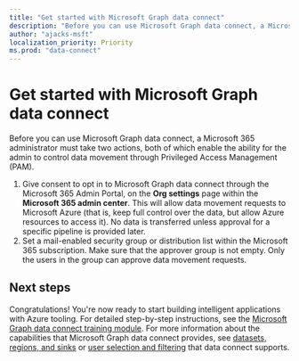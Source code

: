 ```yaml
---
title: "Get started with Microsoft Graph data connect"
description: "Before you can use Microsoft Graph data connect, a Microsoft 365 administrator must take two actions, both of which enable the ability for the admin to control data movement through Privileged Access Management (PAM). "
author: "ajacks-msft"
localization_priority: Priority
ms.prod: "data-connect"
---
```


# Get started with Microsoft Graph data connect

Before you can use Microsoft Graph data connect, a Microsoft 365 administrator must take two actions, both of which enable the ability for the admin to control data movement through Privileged Access Management (PAM). 

1. Give consent to opt in to Microsoft Graph data connect through the Microsoft 365 Admin Portal, on the **Org settings** page within the **Microsoft 365 admin center**. This will allow data movement requests to Microsoft Azure (that is, keep full control over the data, but allow Azure resources to access it). No data is transferred unless approval for a specific pipeline is provided later.
2. Set a mail-enabled security group or distribution list within the Microsoft 365 subscription. Make sure that the approver group is not empty. Only the users in the group can approve data movement requests.

## Next steps

Congratulations! You're now ready to start building intelligent applications with Azure tooling. For detailed step-by-step instructions, see the [Microsoft Graph data connect training module](https://github.com/microsoftgraph/msgraph-training-dataconnect/blob/master/Lab.md). For more information about the capabilities that Microsoft Graph data connect provides, see [datasets, regions, and sinks](data-connect-datasets.md) or [user selection and filtering](data-connect-filtering.md) that data connect supports.

